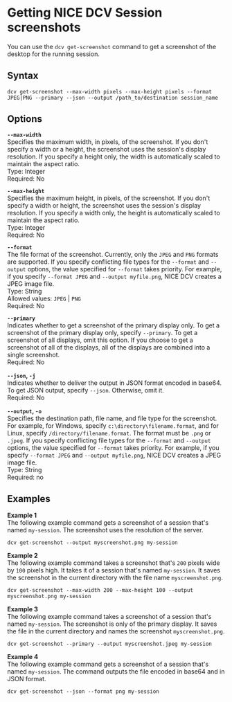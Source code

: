 # Getting NICE DCV Session screenshots<a name="managing-sessions-lifecycle-screenshot"></a>

You can use the `dcv get-screenshot` command to get a screenshot of the desktop for the running session\. 

## Syntax<a name="managing-sessions-lifecycle-screenshot-syntax"></a>

```
dcv get-screenshot --max-width pixels --max-height pixels --format JPEG|PNG --primary --json --output /path_to/destination session_name
```

## Options<a name="managing-sessions-lifecycle-screenshot-options"></a>

**`--max-width`**  
Specifies the maximum width, in pixels, of the screenshot\. If you don't specify a width or a height, the screenshot uses the session's display resolution\. If you specify a height only, the width is automatically scaled to maintain the aspect ratio\.  
Type: Integer  
Required: No

**`--max-height`**  
Specifies the maximum height, in pixels, of the screenshot\. If you don't specify a width or height, the screenshot uses the session's display resolution\. If you specify a width only, the height is automatically scaled to maintain the aspect ratio\.  
Type: Integer  
Required: No

**`--format`**  
The file format of the screenshot\. Currently, only the `JPEG` and `PNG` formats are supported\. If you specify conflicting file types for the `--format` and `--output` options, the value specified for `--format` takes priority\. For example, if you specify `--format JPEG` and `--output myfile.png`, NICE DCV creates a JPEG image file\.  
Type: String  
Allowed values: `JPEG` \| `PNG`  
Required: No

**`--primary`**  
Indicates whether to get a screenshot of the primary display only\. To get a screenshot of the primary display only, specify `--primary`\. To get a screenshot of all displays, omit this option\. If you choose to get a screenshot of all of the displays, all of the displays are combined into a single screenshot\.  
Required: No

**`--json`, `-j`**  
Indicates whether to deliver the output in JSON format encoded in base64\. To get JSON output, specify `--json`\. Otherwise, omit it\.  
Required: No

**`--output`, `-o`**  
Specifies the destination path, file name, and file type for the screenshot\. For example, for Windows, specify `c:\directory\filename.format`, and for Linux, specify `/directory/filename.format`\. The format must be `.png` or `.jpeg`\. If you specify conflicting file types for the `--format` and `--output` options, the value specified for `--format` takes priority\. For example, if you specify `--format JPEG` and `--output myfile.png`, NICE DCV creates a JPEG image file\.  
Type: String  
Required: no

## Examples<a name="examples"></a>

**Example 1**  
The following example command gets a screenshot of a session that's named `my-session`\. The screenshot uses the resolution of the server\.

```
dcv get-screenshot --output myscreenshot.png my-session
```

**Example 2**  
The following example command takes a screenshot that's `200` pixels wide by `100` pixels high\. It takes it of a session that's named `my-session`\. It saves the screenshot in the current directory with the file name `myscreenshot.png`\.

```
dcv get-screenshot --max-width 200 --max-height 100 --output myscreenshot.png my-session
```

**Example 3**  
The following example command takes a screenshot of a session that's named `my-session`\. The screenshot is only of the primary display\. It saves the file in the current directory and names the screenshot `myscreenshot.png`\.

```
dcv get-screenshot --primary --output myscreenshot.jpeg my-session
```

**Example 4**  
The following example command gets a screenshot of a session that's named `my-session`\. The command outputs the file encoded in base64 and in JSON format\.

```
dcv get-screenshot --json --format png my-session
```